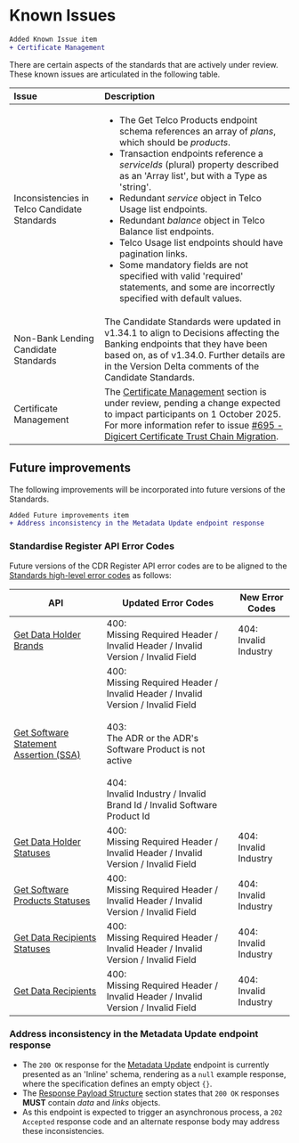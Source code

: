 # Known Issues

```diff
Added Known Issue item
+ Certificate Management
```

There are certain aspects of the standards that are actively under review. These known issues are articulated in the following table.

Issue | Description
:---- | :----------
Inconsistencies in Telco Candidate Standards | <ul><li>The Get Telco Products endpoint schema references an array of _plans_, which should be _products_.</li><li>Transaction endpoints reference a _serviceIds_ (plural) property described as an 'Array list', but with a Type as 'string'.</li><li>Redundant _service_ object in Telco Usage list endpoints.</li><li>Redundant _balance_ object in Telco Balance list endpoints.</li><li>Telco Usage list endpoints should have pagination links.</li><li>Some mandatory fields are not specified with valid 'required' statements, and some are incorrectly specified with default values.</li></ul>
Non-Bank Lending Candidate Standards | The Candidate Standards were updated in v1.34.1 to align to Decisions affecting the Banking endpoints that they have been based on, as of v1.34.0. Further details are in the Version Delta comments of the Candidate Standards.
Certificate Management | The [Certificate Management](#certificate-management) section is under review, pending a change expected to impact participants on 1 October 2025.<br>For more information refer to issue [#695 - Digicert Certificate Trust Chain Migration](https://github.com/ConsumerDataStandardsAustralia/standards-maintenance/issues/695).

## Future improvements

The following improvements will be incorporated into future versions of the Standards.

```diff
Added Future improvements item
+ Address inconsistency in the Metadata Update endpoint response
```

### Standardise Register API Error Codes

Future versions of the CDR Register API error codes are to be aligned to the [Standards high-level error codes](#error-codes) as follows:

API | Updated Error Codes | New Error Codes
-- | -- | --
[Get Data Holder Brands](#cdr-register-api_get-data-holder-brands) | 400: <br>Missing Required Header / Invalid Header / Invalid Version / Invalid Field | 404: <br>Invalid Industry
[Get Software Statement Assertion (SSA)](#cdr-register-api_get-software-statement-assertion-ssa) | 400: <br>Missing Required Header / Invalid Header / Invalid Version / Invalid Field <br><br>403: <br>The ADR or the ADR's Software Product is not active <br><br>404: <br>Invalid Industry / Invalid Brand Id / Invalid Software Product Id |
[Get Data Holder Statuses](#cdr-register-api_get-data-holder-statuses) | 400: <br>Missing Required Header / Invalid Header / Invalid Version / Invalid Field | 404: <br>Invalid Industry
[Get Software Products Statuses](#cdr-register-api_get-software-products-statuses) | 400: <br>Missing Required Header / Invalid Header / Invalid Version / Invalid Field | 404: <br>Invalid Industry
[Get Data Recipients Statuses](#cdr-register-api_get-data-recipients-statuses) | 400: <br>Missing Required Header / Invalid Header / Invalid Version / Invalid Field | 404: <br>Invalid Industry
[Get Data Recipients](#cdr-register-api_get-data-recipients) | 400: <br>Missing Required Header / Invalid Header / Invalid Version / Invalid Field | 404: <br>Invalid Industry

### Address inconsistency in the Metadata Update endpoint response

- The `200 OK` response for the [Metadata Update](#cdr-admin-api_metadata-update) endpoint is currently presented as an 'Inline' schema, rendering as a `null` example response, where the specification defines an empty object `{}`. 
- The [Response Payload Structure](#response-payload-structure) section states that `200 OK` responses **MUST** contain _data_ and _links_ objects. 
- As this endpoint is expected to trigger an asynchronous process, a `202 Accepted` response code and an alternate response body may address these inconsistencies.
